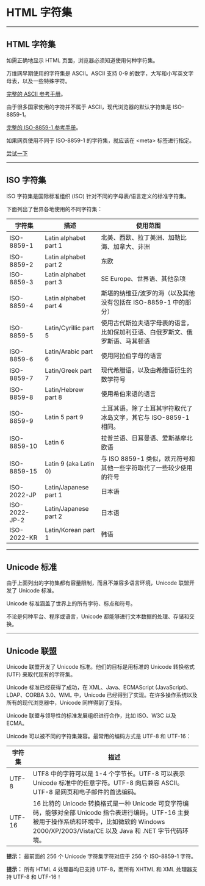 # HTML 字符集

--------

## HTML 字符集

如需正确地显示 HTML 页面，浏览器必须知道使用何种字符集。

万维网早期使用的字符集是 ASCII。ASCII 支持 0-9 的数字，大写和小写英文字母表，以及一些特殊字符。

[完整的 ASCII 参考手册](012_html-ascii.md)。

由于很多国家使用的字符并不属于 ASCII，现代浏览器的默认字符集是 ISO-8859-1。

[完整的 ISO-8859-1 参考手册](013_ref-entities.md)。

如果网页使用不同于 ISO-8859-1 的字符集，就应该在 &lt;meta&gt; 标签进行指定。

[尝试一下](http://www.runoob.com/try/try.php?filename=tryhtml_charsets)

--------

## ISO 字符集

ISO 字符集是国际标准组织 (ISO) 针对不同的字母表/语言定义的标准字符集。

下面列出了世界各地使用的不同字符集：

| 字符集 | 描述 | 使用范围 |
| ---- | ---- | ---- |
| ISO-8859-1 | Latin alphabet part 1 | 北美、西欧、拉丁美洲、加勒比海、加拿大、非洲 |
| ISO-8859-2 | Latin alphabet part 2 | 东欧 |
| ISO-8859-3 | Latin alphabet part 3 | SE Europe、世界语、其他杂项 |
| ISO-8859-4 | Latin alphabet part 4 | 斯堪的纳维亚/波罗的海（以及其他没有包括在 ISO-8859-1 中的部分） |
| ISO-8859-5 | Latin/Cyrillic part 5 | 使用古代斯拉夫语字母表的语言，比如保加利亚语、白俄罗斯文、俄罗斯语、马其顿语 |
| ISO-8859-6 | Latin/Arabic part 6 | 使用阿拉伯字母的语言 |
| ISO-8859-7 | Latin/Greek part 7 | 现代希腊语，以及由希腊语衍生的数学符号 |
| ISO-8859-8 | Latin/Hebrew part 8 | 使用希伯来语的语言 |
| ISO-8859-9 | Latin 5 part 9 | 土耳其语。除了土耳其字符取代了冰岛文字，其它与 ISO-8859-1 相同。 |
| ISO-8859-10 | Latin 6 | 拉普兰语、日耳曼语、爱斯基摩北欧语 |
| ISO-8859-15 | Latin 9 (aka Latin 0) | 与 ISO 8859-1 类似，欧元符号和其他一些字符取代了一些较少使用的符号 |
| ISO-2022-JP | Latin/Japanese part 1 | 日本语 |
| ISO-2022-JP-2 | Latin/Japanese part 2 | 日本语 |
| ISO-2022-KR | Latin/Korean part 1 | 韩语 |

--------

## Unicode 标准

由于上面列出的字符集都有容量限制，而且不兼容多语言环境，Unicode 联盟开发了 Unicode 标准。

Unicode 标准涵盖了世界上的所有字符、标点和符号。

不论是何种平台、程序或语言，Unicode 都能够进行文本数据的处理、存储和交换。

--------

## Unicode 联盟

Unicode 联盟开发了 Unicode 标准。他们的目标是用标准的 Unicode 转换格式 (UTF) 来取代现有的字符集。

Unicode 标准已经获得了成功，在 XML、Java、ECMAScript (JavaScript)、LDAP、CORBA 3.0、WML 中，Unicode 已经得到了实现。在许多操作系统以及所有的现代浏览器中，Unicode 同样得到了支持。

Unicode 联盟与领导性的标准发展组织进行合作，比如 ISO、W3C 以及 ECMA。

Unicode 可以被不同的字符集兼容。最常用的编码方式是 UTF-8 和 UTF-16：

| 字符集 | 描述 |
| ---- | ---- |
| UTF-8 | UTF8 中的字符可以是 1-4 个字节长。UTF-8 可以表示 Unicode 标准中的任意字符。UTF-8 向后兼容 ASCII。UTF-8 是网页和电子邮件的首选编码。 |
| UTF-16 | 16 比特的 Unicode 转换格式是一种 Unicode 可变字符编码，能够对全部 Unicode 指令表进行编码。UTF-16 主要被用于操作系统和环境中，比如微软的 Windows 2000/XP/2003/Vista/CE 以及 Java 和 .NET 字节代码环境。 |

**提示：**  最前面的 256 个 Unicode 字符集字符对应于 256 个 ISO-8859-1 字符。

**提示：**  所有 HTML 4 处理器均已支持 UTF-8，而所有 XHTML 和 XML 处理器支持 UTF-8 和 UTF-16！

